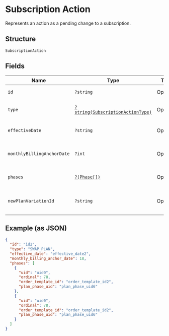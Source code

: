 
# Subscription Action

Represents an action as a pending change to a subscription.

## Structure

`SubscriptionAction`

## Fields

| Name | Type | Tags | Description | Getter | Setter |
|  --- | --- | --- | --- | --- | --- |
| `id` | `?string` | Optional | The ID of an action scoped to a subscription. | getId(): ?string | setId(?string id): void |
| `type` | [`?string(SubscriptionActionType)`](../../doc/models/subscription-action-type.md) | Optional | Supported types of an action as a pending change to a subscription. | getType(): ?string | setType(?string type): void |
| `effectiveDate` | `?string` | Optional | The `YYYY-MM-DD`-formatted date when the action occurs on the subscription. | getEffectiveDate(): ?string | setEffectiveDate(?string effectiveDate): void |
| `monthlyBillingAnchorDate` | `?int` | Optional | The new billing anchor day value, for a `CHANGE_BILLING_ANCHOR_DATE` action. | getMonthlyBillingAnchorDate(): ?int | setMonthlyBillingAnchorDate(?int monthlyBillingAnchorDate): void |
| `phases` | [`?(Phase[])`](../../doc/models/phase.md) | Optional | A list of Phases, to pass phase-specific information used in the swap. | getPhases(): ?array | setPhases(?array phases): void |
| `newPlanVariationId` | `?string` | Optional | The target subscription plan variation that a subscription switches to, for a `SWAP_PLAN` action. | getNewPlanVariationId(): ?string | setNewPlanVariationId(?string newPlanVariationId): void |

## Example (as JSON)

```json
{
  "id": "id2",
  "type": "SWAP_PLAN",
  "effective_date": "effective_date2",
  "monthly_billing_anchor_date": 18,
  "phases": [
    {
      "uid": "uid0",
      "ordinal": 78,
      "order_template_id": "order_template_id2",
      "plan_phase_uid": "plan_phase_uid6"
    },
    {
      "uid": "uid0",
      "ordinal": 78,
      "order_template_id": "order_template_id2",
      "plan_phase_uid": "plan_phase_uid6"
    }
  ]
}
```

